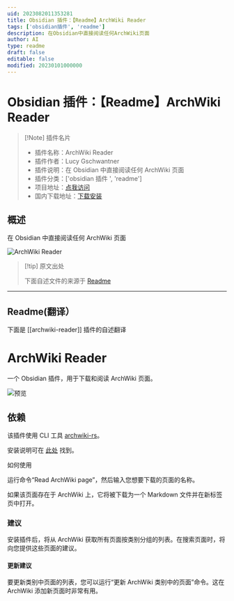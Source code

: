 ```yaml
---
uid: 2023082011353281
title: Obsidian 插件：【Readme】ArchWiki Reader
tags: ['obsidian插件', 'readme']
description: 在Obsidian中直接阅读任何ArchWiki页面
author: AI
type: readme
draft: false
editable: false
modified: 20230101000000
---
```


# Obsidian 插件：【Readme】ArchWiki Reader

> [!Note] 插件名片
> - 插件名称：ArchWiki Reader
> - 插件作者：Lucy Gschwantner
> - 插件说明：在 Obsidian 中直接阅读任何 ArchWiki 页面
> - 插件分类：['obsidian 插件 ', 'readme']
> - 项目地址：[点我访问](https://github.com/Jackboxx/archwiki-obsidian)
> - 国内下载地址：[下载安装](https://pkmer.cn/products/plugin/pluginMarket/?archwiki-reader)

## 概述

在 Obsidian 中直接阅读任何 ArchWiki 页面

![ArchWiki Reader](https://cdn.pkmer.cn/covers/archwiki-reader_new.gif!pkmer)

> [!tip] 原文出处
>
>下面自述文件的来源于 [Readme](https://ghproxy.net/https://raw.githubusercontent.com/Jackboxx/archwiki-obsidian/main/README.md)

---

## Readme(翻译）

下面是 [[archwiki-reader]] 插件的自述翻译

# ArchWiki Reader

一个 Obsidian 插件，用于下载和阅读 ArchWiki 页面。

![预览](./preview.gif)

## 依赖

该插件使用 CLI 工具 [archwiki-rs](https://github.com/jackboxx/archwiki-rs)。

安装说明可在 [此处](https://github.com/jackboxx/archwiki-rs#installation) 找到。

如何使用

运行命令“Read ArchWiki page”，然后输入您想要下载的页面的名称。

如果该页面存在于 ArchWiki 上，它将被下载为一个 Markdown 文件并在新标签页中打开。

### 建议

安装插件后，将从 ArchWiki 获取所有页面按类别分组的列表。在搜索页面时，将向您提供这些页面的建议。

#### 更新建议

要更新类别中页面的列表，您可以运行“更新 ArchWiki 类别中的页面”命令。这在 ArchWiki 添加新页面时非常有用。
